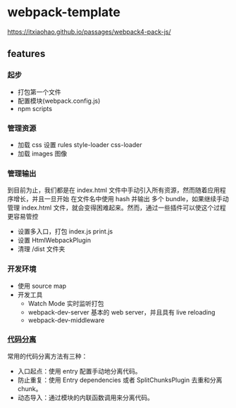 # webpack-template

https://itxiaohao.github.io/passages/webpack4-pack-js/

## features

### 起步

- 打包第一个文件
- 配置模块(webpack.config.js)
- npm scripts

### 管理资源

- 加载 css 设置 rules style-loader css-loader
- 加载 images 图像

### 管理输出

到目前为止，我们都是在 index.html 文件中手动引入所有资源，然而随着应用程序增长，并且一旦开始 在文件名中使用 hash 并输出 多个 bundle，如果继续手动管理 index.html 文件，就会变得困难起来。然而，通过一些插件可以使这个过程更容易管控

- 设置多入口，打包 index.js print.js
- 设置 HtmlWebpackPlugin
- 清理 /dist 文件夹

### 开发环境

- 使用 source map
- 开发工具
  - Watch Mode 实时监听打包
  - webpack-dev-server 基本的 web server，并且具有 live reloading
  - webpack-dev-middleware


### [代码分离](https://webpack.docschina.org/guides/code-splitting/)

常用的代码分离方法有三种：

- 入口起点：使用 entry 配置手动地分离代码。
- 防止重复：使用 Entry dependencies 或者 SplitChunksPlugin 去重和分离 chunk。
- 动态导入：通过模块的内联函数调用来分离代码。

